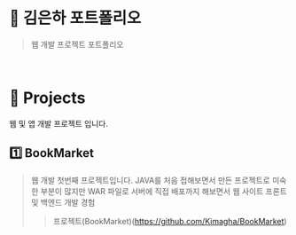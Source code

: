 # 📌 김은하 포트폴리오
> 웹 개발 프로젝트 포트폴리오
<br/>

# 📑 Projects
웹 및 앱 개발 프로젝트 입니다.

## 1️⃣ BookMarket 
> 웹 개발 첫번째 프로젝트입니다.
> JAVA를 처음 접해보면서 만든 프로젝트로 미숙한 부분이 많지만 WAR 파일로 서버에 직접 배포까지 해보면서 웹 사이트 프론트 및 백엔드 개발 경험
>> 프로젝트(BookMarket)(https://github.com/Kimagha/BookMarket)
